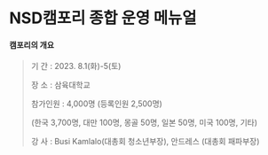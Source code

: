 # NSD캠포리 종합 운영 메뉴얼

#### 캠포리의 개요

> 기       간 : 2023. 8.1(화)-5(토)
>
> 장       소 : 삼육대학교
>
> 참가인원 : 4,000명 (등록인원 2,500명)
>
> &#x20;                (한국 3,700명, 대만 100명, 몽골 50명, 일본 50명, 미국 100명, 기타)
>
> 강       사 : Busi Kamlalo(대총회 청소년부장), 안드레스 (대총회 패파부장)
